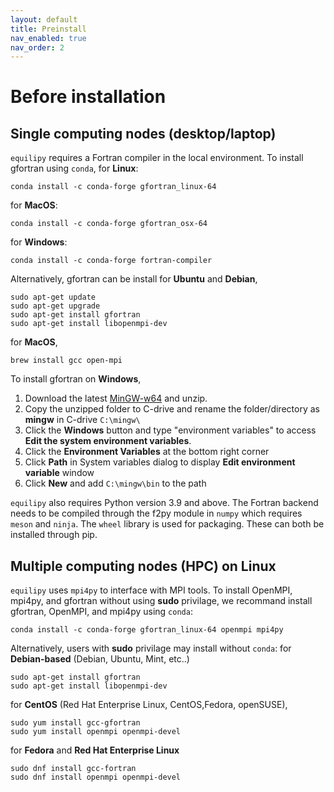 ```yaml
---
layout: default
title: Preinstall
nav_enabled: true
nav_order: 2
---
```


# Before installation
## Single computing nodes (desktop/laptop)
`equilipy` requires a Fortran compiler in the local environment.
To install gfortran using `conda`,
for **Linux**:
```
conda install -c conda-forge gfortran_linux-64
```
for **MacOS**:
```
conda install -c conda-forge gfortran_osx-64
```
for **Windows**:
```
conda install -c conda-forge fortran-compiler
```

Alternatively, gfortran can be install for **Ubuntu** and **Debian**,
```
sudo apt-get update
sudo apt-get upgrade
sudo apt-get install gfortran 
sudo apt-get install libopenmpi-dev
```
for **MacOS**,
```
brew install gcc open-mpi
```
To install gfortran on **Windows**,
1. Download the latest [MinGW-w64](https://github.com/niXman/mingw-builds-binaries/releases) and unzip.
2. Copy the unzipped folder to C-drive and rename the folder/directory as **mingw** in C-drive `C:\mingw\`
3. Click the **Windows** button and type "environment variables" to access **Edit the system environment variables**.
4. Click the **Environment Variables** at the bottom right corner
5. Click **Path** in System variables dialog to display **Edit environment variable** window
6. Click **New** and add `C:\mingw\bin` to the path

`equilipy` also requires Python version 3.9 and above. The Fortran backend needs to be compiled through the f2py module in `numpy` which requires `meson` and `ninja`. The `wheel` library is used for packaging. These can both be installed through pip.

## Multiple computing nodes (HPC) on Linux
`equilipy` uses `mpi4py` to interface with MPI tools. 
To install OpenMPI, mpi4py, and gfortran without using **sudo** privilage, we recommand install gfortran, OpenMPI, and mpi4py using `conda`:
```
conda install -c conda-forge gfortran_linux-64 openmpi mpi4py
```

Alternatively, users with **sudo** privilage may install without `conda`:
for **Debian-based** (Debian, Ubuntu, Mint, etc..)
```
sudo apt-get install gfortran 
sudo apt-get install libopenmpi-dev
```
for **CentOS** (Red Hat Enterprise Linux, CentOS,Fedora, openSUSE),
```
sudo yum install gcc-gfortran 
sudo yum install openmpi openmpi-devel
```
for **Fedora** and **Red Hat Enterprise Linux**
```
sudo dnf install gcc-fortran
sudo dnf install openmpi openmpi-devel
```
